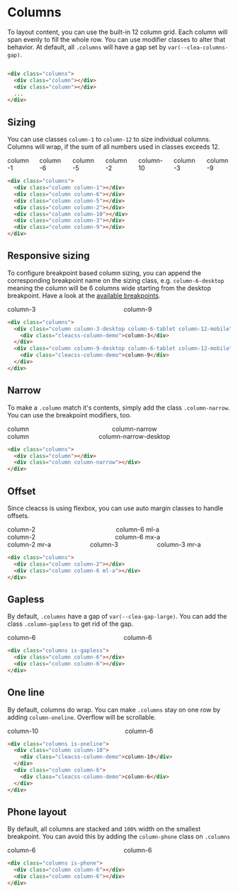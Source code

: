 ---
---

# Columns

To layout content, you can use the built-in 12 column grid. Each column will span evenly to fill the whole row. You can use modifier classes to alter that behavior. At default, all `.columns` will have a gap set by `var(--clea-columns-gap)`.

<div class="cleacss-demo">
  <div class="columns">
    <div class="column">
      <div class="cleacss-column-demo"></div>
    </div>
    <div class="column">
      <div class="cleacss-column-demo"></div>
    </div>
    <div class="column">
      <div class="cleacss-column-demo"></div>
    </div>
    <div class="column">
      <div class="cleacss-column-demo"></div>
    </div>
    <div class="column">
      <div class="cleacss-column-demo"></div>
    </div>
    <div class="column">
      <div class="cleacss-column-demo"></div>
    </div>
    <div class="column">
      <div class="cleacss-column-demo"></div>
    </div>
    <div class="column">
      <div class="cleacss-column-demo"></div>
    </div>
    <div class="column">
      <div class="cleacss-column-demo"></div>
    </div>
    <div class="column">
      <div class="cleacss-column-demo"></div>
    </div>
    <div class="column">
      <div class="cleacss-column-demo"></div>
    </div>
    <div class="column">
      <div class="cleacss-column-demo"></div>
    </div>
  </div>
</div>

```html
<div class="columns">
  <div class="column"></div>
  <div class="column"></div>
  ...
</div>
```

## Sizing

You can use classes `column-1` to `column-12` to size individual columns. Columns will wrap, if the sum of all numbers used in classes exceeds 12.

<div class="cleacss-demo">
  <div class="columns">
    <div class="column column-1">
      <div class="cleacss-column-demo">column-1</div>
    </div>
    <div class="column column-6">
      <div class="cleacss-column-demo">column-6</div>
    </div>
    <div class="column column-5">
      <div class="cleacss-column-demo">column-5</div>
    </div>
    <div class="column column-2">
      <div class="cleacss-column-demo">column-2</div>
    </div>
    <div class="column column-10">
      <div class="cleacss-column-demo">column-10</div>
    </div>
    <div class="column column-3">
      <div class="cleacss-column-demo">column-3</div>
    </div>
    <div class="column column-9">
      <div class="cleacss-column-demo">column-9</div>
    </div>
  </div>
</div>

```html
<div class="columns">
  <div class="column column-1"></div>
  <div class="column column-6"></div>
  <div class="column column-5"></div>
  <div class="column column-2"></div>
  <div class="column column-10"></div>
  <div class="column column-3"></div>
  <div class="column column-9"></div>
</div>
```

## Responsive sizing

To configure breakpoint based column sizing, you can append the corresponding breakpoint name on the sizing class, e.g. `column-6-desktop` meaning the column will be 6 columns wide starting from the desktop breakpoint. Have a look at the [available breakpoints](/guide/#breakpoints).

<div class="cleacss-demo">
  <div class="columns">
    <div class="column column-3-desktop column-6-tablet column-12-mobile">
      <div class="cleacss-column-demo">column-3</div>
    </div>
    <div class="column column-9-desktop column-6-tablet column-12-mobile">
      <div class="cleacss-column-demo">column-9</div>
    </div>
  </div>
</div>

```html
<div class="columns">
  <div class="column column-3-desktop column-6-tablet column-12-mobile">
    <div class="cleacss-column-demo">column-3</div>
  </div>
  <div class="column column-9-desktop column-6-tablet column-12-mobile">
    <div class="cleacss-column-demo">column-9</div>
  </div>
</div>
```

## Narrow

To make a `.column` match it's contents, simply add the class `.column-narrow`. You can use the breakpoint modifiers, too.

<div class="cleacss-demo">
  <div class="columns pb-6">
    <div class="column">
      <div class="cleacss-column-demo">column</div>
    </div>
    <div class="column column-narrow">
      <div class="cleacss-column-demo px-4">column-narrow</div>
    </div>
  </div>
   <div class="columns">
    <div class="column">
      <div class="cleacss-column-demo">column</div>
    </div>
    <div class="column column-narrow-desktop">
      <div class="cleacss-column-demo px-4">column-narrow-desktop</div>
    </div>
  </div>
</div>

```html
<div class="columns">
  <div class="column"></div>
  <div class="column column-narrow"></div>
</div>
```

## Offset

Since cleacss is using flexbox, you can use auto margin classes to handle offsets.

<div class="cleacss-demo">
  <div class="columns pb-6">
    <div class="column column-2">
      <div class="cleacss-column-demo">column-2</div>
    </div>
    <div class="column column-6 ml-a">
      <div class="cleacss-column-demo">column-6 ml-a</div>
    </div>
  </div>
   <div class="columns pb-6">
    <div class="column column-2">
      <div class="cleacss-column-demo">column-2</div>
    </div>
    <div class="column column-6 mx-a">
      <div class="cleacss-column-demo">column-6 mx-a</div>
    </div>
  </div>
   <div class="columns pb-6">
    <div class="column column-2 mr-a">
      <div class="cleacss-column-demo">column-2 mr-a</div>
    </div>
    <div class="column column-3">
      <div class="cleacss-column-demo">column-3</div>
    </div>
    <div class="column column-3 mr-a">
      <div class="cleacss-column-demo">column-3 mr-a</div>
    </div>
  </div>
</div>

```html
<div class="columns">
  <div class="column column-2"></div>
  <div class="column column-6 ml-a"></div>
</div>
```

## Gapless

By default, `.columns` have a gap of `var(--clea-gap-large)`. You can add the class `.column-gapless` to get rid of the gap.

<div class="cleacss-demo">
  <div class="columns is-gapless">
    <div class="column column-6">
      <div class="cleacss-column-demo">column-6</div>
    </div>
    <div class="column column-6">
      <div class="cleacss-column-demo">column-6</div>
    </div>
  </div>
</div>

```html
<div class="columns is-gapless">
  <div class="column column-6"></div>
  <div class="column column-6"></div>
</div>
```

## One line

By default, columns do wrap. You can make `.columns` stay on one row by adding `column-oneline`. Overflow will be scrollable.

<div class="cleacss-demo">
  <div class="columns is-oneline">
    <div class="column column-10">
      <div class="cleacss-column-demo">column-10</div>
    </div>
    <div class="column column-6">
      <div class="cleacss-column-demo">column-6</div>
    </div>
  </div>
</div>

```html
<div class="columns is-oneline">
  <div class="column column-10">
    <div class="cleacss-column-demo">column-10</div>
  </div>
  <div class="column column-6">
    <div class="cleacss-column-demo">column-6</div>
  </div>
</div>
```

## Phone layout

By default, all columns are stacked and `100%` width on the smallest breakpoint. You can avoid this by adding the `column-phone` class on `.columns`

<div class="cleacss-demo">
  <div class="columns is-phone">
    <div class="column column-6">
      <div class="cleacss-column-demo">column-6</div>
    </div>
    <div class="column column-6">
      <div class="cleacss-column-demo">column-6</div>
    </div>
  </div>
</div>

```html
<div class="columns is-phone">
  <div class="column column-6"></div>
  <div class="column column-6"></div>
</div>
```
